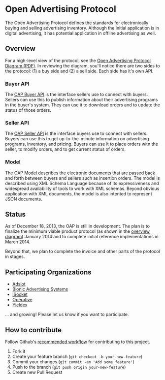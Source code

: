 Open Advertising Protocol
=======================

The Open Advertising Protocol defines the standards for electronically buying and selling advertising inventory.
Although the initial application is in digital advertising, it has potential application in offline advertising as well.

Overview
--------

For a high-level view of the protocol, see the [Open Advertising Protocol Diagram (PDF)](https://github.com/OpenAdvertisingProtocol/OpenAdvertisingProtocol/blob/master/Programmatic-Direct-Open-Advertising-Protocol.pdf?raw=true).
In reviewing the diagram, you'll notice there are two sides to the protocol: (1) a buy side and (2) a sell side. 
Each side has it's own API. 

### Buyer API

The [OAP Buyer API](http://docs.oapbuyer.apiary.io/) is the interface sellers use to connect with buyers. Sellers can use this to 
publish information about their advertising programs in the buyer's system. They can use it to download orders and
to update the status of those orders.

### Seller API

The [OAP Seller API](http://docs.oapseller.apiary.io/) is the interface buyers use to connect with sellers. Buyers can use this
to get up-to-the-minute information on advertising programs, inventory, and pricing. Buyers can use it to place orders
witn the seller, to modify orders, and to get current status of orders.

### Model

The [OAP Model](https://github.com/OpenAdvertisingProtocol/OpenAdvertisingProtocol/tree/master/model) describes the
electronic documents that are passed back and forth between buyers and sellers such as insertion orders. The model
is described using XML Schema Language because of its expressiveness and widespread availability of tools to work with
XML schemas. Beyond obvious application with XML documents, the model is also intented to represent JSON documents.

Status
------

As of December 18, 2013, the OAP is still in development.  The plan is to finalize the minimum viable product 
protocol (as shown in the [overview diagram](https://github.com/OpenAdvertisingProtocol/OpenAdvertisingProtocol/blob/master/Programmatic-Direct-Open-Advertising-Protocol.pdf?raw=true)) 
January 2014 and to complete initial reference implementations in March 2014.

Beyond that, we plan to complete the invoice and other parts of the protocol in stages.


Participating Organizations
----------------------

* [Adslot](http://www.adslot.com/)
* [Bionic Advertising Systems](http://www.bionic-ads.com/)
* [iSocket](https://www.isocket.com/)
* [Operative](http://www.operative.com/)
* [Yieldex](http://www.yieldex.com/)

... and growing! Please let us know if you want to participate.

How to contribute
-----------

Follow Github's [recommended workflow](https://help.github.com/articles/fork-a-repo) for contributing to this project.

1. Fork it
2. Create your feature branch (`git checkout -b your-new-feature`)
3. Commit your changes (`git commit -am 'Add some feature'`)
4. Push to the branch (`git push origin your-new-feature`)
5. Create new Pull Request
